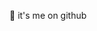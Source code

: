 👋 it's me on github

<!-- <img src="foreshadowing.jpeg" width="60%" height="60%" />
 -->
 
<!--
- 🔭 I’m currently working on ...
- 🌱 I’m currently learning ...
- 👯 I’m looking to collaborate on ...
- 🤔 I’m looking for help with ...
- 💬 Ask me about ...
- 📫 How to reach me: Reach out on [Twitter](https://twitter.com/amyrlam) or hello at amyrlam dot com 
- 😄 Pronouns: she/her
- ⚡ Fun fact: ...
-->

